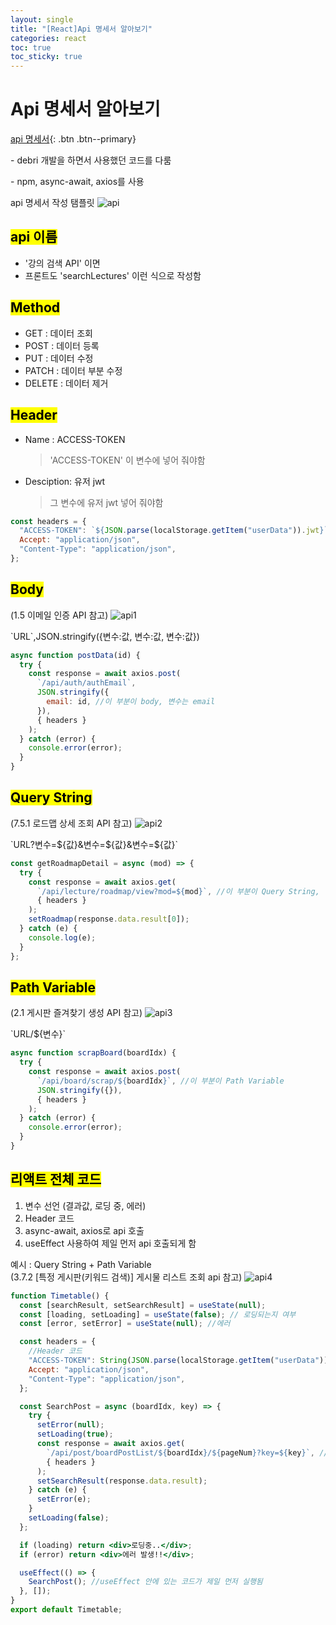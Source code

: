 ```yaml
---
layout: single
title: "[React]Api 명세서 알아보기"
categories: react
toc: true
toc_sticky: true
---
```


# Api 명세서 알아보기

[api 명세서](https://docs.google.com/spreadsheets/d/1dScFIme0VD8pZt4yKv5j1plNpLYztUjDtZEzJF5tv-Q/edit#gid=712092116){: .btn .btn--primary}

<div class="blue-box">
  <p>- debri 개발을 하면서 사용했던 코드를 다룸</p>
  <p>- npm, async-await, axios를 사용</p>
</div>

api 명세서 작성 탬플릿
![api](https://user-images.githubusercontent.com/63334368/212332842-7fd936ff-ea06-45de-9640-f0db01b22b8e.png)

## <mark class="pink"> api 이름 </mark>

- '강의 검색 API' 이면
- 프론트도 'searchLectures' 이런 식으로 작성함

## <mark class="pink"> Method </mark>

- GET : 데이터 조회
- POST : 데이터 등록
- PUT : 데이터 수정
- PATCH : 데이터 부분 수정
- DELETE : 데이터 제거

## <mark class="pink"> Header </mark>

- Name : ACCESS-TOKEN
  > 'ACCESS-TOKEN' 이 변수에 넣어 줘야함
- Desciption: 유저 jwt
  > 그 변수에 유저 jwt 넣어 줘야함

```jsx
const headers = {
  "ACCESS-TOKEN": `${JSON.parse(localStorage.getItem("userData")).jwt}`,
  Accept: "application/json",
  "Content-Type": "application/json",
};
```

## <mark class="pink"> Body </mark>

(1.5 이메일 인증 API 참고)
![api1](https://user-images.githubusercontent.com/63334368/212332846-2709df58-da51-4fc2-b4f7-a22c9f993da8.png)

<div class="blue-box">
  <p>`URL`,JSON.stringify({변수:값, 변수:값, 변수:값})</p>
</div>

```jsx
async function postData(id) {
  try {
    const response = await axios.post(
      `/api/auth/authEmail`,
      JSON.stringify({
        email: id, //이 부분이 body, 변수는 email
      }),
      { headers }
    );
  } catch (error) {
    console.error(error);
  }
}
```

## <mark class="pink"> Query String </mark>

(7.5.1 로드맵 상세 조회 API 참고)
![api2](https://user-images.githubusercontent.com/63334368/212332873-9b2de12f-f988-4b42-a0bc-9f231522f8df.png)

<div class="blue-box">
  <p>`URL?변수=${값}&변수=${값}&변수=${값}`</p>
</div>

```jsx
const getRoadmapDetail = async (mod) => {
  try {
    const response = await axios.get(
      `/api/lecture/roadmap/view?mod=${mod}`, //이 부분이 Query String, 변수는 mod
      { headers }
    );
    setRoadmap(response.data.result[0]);
  } catch (e) {
    console.log(e);
  }
};
```

## <mark class="pink"> Path Variable </mark>

(2.1 게시판 즐겨찾기 생성 API 참고)
![api3](https://user-images.githubusercontent.com/63334368/212332877-77cd2e42-6436-4e7d-bc94-f5bc487e2798.png)

<div class="blue-box">
  <p>`URL/${변수}`</p>
</div>

```jsx
async function scrapBoard(boardIdx) {
  try {
    const response = await axios.post(
      `/api/board/scrap/${boardIdx}`, //이 부분이 Path Variable
      JSON.stringify({}),
      { headers }
    );
  } catch (error) {
    console.error(error);
  }
}
```

## <mark class="pink"> 리액트 전체 코드 </mark>

1. 변수 선언 (결과값, 로딩 중, 에러)
2. Header 코드
3. async-await, axios로 api 호출
4. useEffect 사용하여 제일 먼저 api 호출되게 함

예시 : Query String + Path Variable  
(3.7.2 [특정 게시판(키워드 검색)] 게시물 리스트 조회 api 참고)
![api4](https://user-images.githubusercontent.com/63334368/212332879-bf81f159-4729-48b6-98a6-14b47177c292.png)

```jsx
function Timetable() {
  const [searchResult, setSearchResult] = useState(null);
  const [loading, setLoading] = useState(false); // 로딩되는지 여부
  const [error, setError] = useState(null); //에러

  const headers = {
    //Header 코드
    "ACCESS-TOKEN": String(JSON.parse(localStorage.getItem("userData")).jwt),
    Accept: "application/json",
    "Content-Type": "application/json",
  };

  const SearchPost = async (boardIdx, key) => {
    try {
      setError(null);
      setLoading(true);
      const response = await axios.get(
        `/api/post/boardPostList/${boardIdx}/${pageNum}?key=${key}`, //${boardIdx}/${pageNum}는 Path Variable, ?key=${key}는 Query String
        { headers }
      );
      setSearchResult(response.data.result);
    } catch (e) {
      setError(e);
    }
    setLoading(false);
  };

  if (loading) return <div>로딩중..</div>;
  if (error) return <div>에러 발생!!</div>;

  useEffect(() => {
    SearchPost(); //useEffect 안에 있는 코드가 제일 먼저 실행됨
  }, []);
}
export default Timetable;
```
